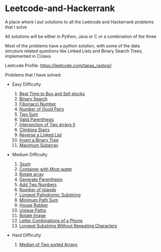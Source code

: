 # Leetcode-and-Hackerrank

A place where I put solutions to all the Leetcode and Hackerrank problems that I solve

All solutions will be either in Python, Java or C or a combination of the three

Most of the problems have a python solution, with some of the data strcuture related questions like Linked Lists and Binary Search Trees, implemented in C/Java

Leetcode Profile: https://leetcode.com/tapas_rastogi/

Problems that I have solved: 

- Easy Difficulty

  1) [Best Time to Buy and Sell stocks](https://github.com/tapasrastogi2411/Leetcode-and-Hackerrank/tree/main/Leetcode%20Problems%20and%20Solutions/Easy_Difficulty/Best_Time_To_Buy_And_Sell_Stocks)
  2) [Binary Search](https://github.com/tapasrastogi2411/Leetcode-and-Hackerrank/tree/main/Leetcode%20Problems%20and%20Solutions/Easy_Difficulty/Binary_Search)
  3) [Fibonacci Number](https://github.com/tapasrastogi2411/Leetcode-and-Hackerrank/tree/main/Leetcode%20Problems%20and%20Solutions/Easy_Difficulty/Fibonacci_Number)
  4) [Number of Good Pairs](https://github.com/tapasrastogi2411/Leetcode-and-Hackerrank/tree/main/Leetcode%20Problems%20and%20Solutions/Easy_Difficulty/Number_of_Good_Pairs)
  5) [Two Sum](https://github.com/tapasrastogi2411/Leetcode-and-Hackerrank/tree/main/Leetcode%20Problems%20and%20Solutions/Easy_Difficulty/Two_Sum)
  6) [Valid Parenthesis](https://github.com/tapasrastogi2411/Leetcode-and-Hackerrank/tree/main/Leetcode%20Problems%20and%20Solutions/Easy_Difficulty/Valid_Parenthesis)
  7) [Intersection of Two arrays II](https://github.com/tapasrastogi2411/Leetcode-and-Hackerrank/blob/main/Leetcode%20Problems%20and%20Solutions/Medium_Difficulty/Intersection_of_Two_Arrays_II/)
  8) [Climbing Stairs](https://github.com/tapasrastogi2411/Leetcode-and-Hackerrank/tree/main/Leetcode%20Problems%20and%20Solutions/Easy_Difficulty/Climbing_Stairs)
  9) [Reverse a Linked List](https://leetcode.com/problems/reverse-linked-list/)
  10) [Invert a Binary Tree](https://github.com/tapasrastogi2411/Leetcode-and-Hackerrank/tree/main/Leetcode%20Problems%20and%20Solutions/Easy_Difficulty/Invert_Binary_Tree)
  11) [Maximum Subarray](https://github.com/tapasrastogi2411/Leetcode-and-Hackerrank/tree/main/Leetcode%20Problems%20and%20Solutions/Easy_Difficulty/Maximum_SubArray)

- Medium Difficulty

  1) [3sum](https://github.com/tapasrastogi2411/Leetcode-and-Hackerrank/tree/main/Leetcode%20Problems%20and%20Solutions/Medium_Difficulty/3sum)
  2) [Container with Most water](https://github.com/tapasrastogi2411/Leetcode-and-Hackerrank/tree/main/Leetcode%20Problems%20and%20Solutions/Medium_Difficulty/Container_With_Most_Water)
  3) [Rotate array](https://github.com/tapasrastogi2411/Leetcode-and-Hackerrank/tree/main/Leetcode%20Problems%20and%20Solutions/Medium_Difficulty/Rotate_Array)
  4) [Generate Parenthesis](https://github.com/tapasrastogi2411/Leetcode-and-Hackerrank/tree/main/Leetcode%20Problems%20and%20Solutions/Medium_Difficulty/Generate_Parenthesis)
  5) [Add Two Numbers](https://github.com/tapasrastogi2411/Leetcode-and-Hackerrank/tree/main/Leetcode%20Problems%20and%20Solutions/Medium_Difficulty/Add_Two_Numbers_LL)
  6) [Number of Islands](https://github.com/tapasrastogi2411/Leetcode-and-Hackerrank/tree/main/Leetcode%20Problems%20and%20Solutions/Medium_Difficulty/Number_of_Islands)
  7) [Longest Palindromic Substring](https://github.com/tapasrastogi2411/Leetcode-and-Hackerrank/tree/main/Leetcode%20Problems%20and%20Solutions/Medium_Difficulty/Longest_Palindromic_String)
  8) [Minimum Path Sum](https://github.com/tapasrastogi2411/Leetcode-and-Hackerrank/tree/main/Leetcode%20Problems%20and%20Solutions/Medium_Difficulty/Minimum_Path_Sum)
  9) [House Robber](https://github.com/tapasrastogi2411/Leetcode-and-Hackerrank/tree/main/Leetcode%20Problems%20and%20Solutions/Medium_Difficulty/House_Robber)
  10) [Unique Paths](https://leetcode.com/problems/unique-paths/)
  11) [Rotate Image](https://github.com/tapasrastogi2411/Leetcode-and-Hackerrank/tree/main/Leetcode%20Problems%20and%20Solutions/Medium_Difficulty/Rotate_image)
  12) [Letter Combinations of a Phone](https://github.com/tapasrastogi2411/Leetcode-and-Hackerrank/tree/main/Leetcode%20Problems%20and%20Solutions/Medium_Difficulty/Letter_Combinations_Of_A_Phone_Number)
  13) [Longest Substring Without Repeating Characters](https://github.com/tapasrastogi2411/Leetcode-and-Hackerrank/tree/main/Leetcode%20Problems%20and%20Solutions/Medium_Difficulty/Longest_Substring_Without_Repeating_Characters)

- Hard Difficulty 
  1) [Median of Two sorted Arrays](https://github.com/tapasrastogi2411/Leetcode-and-Hackerrank/tree/main/Leetcode%20Problems%20and%20Solutions/Hard_Difficulty/Median_of_Two_Sorted_Arrays)

